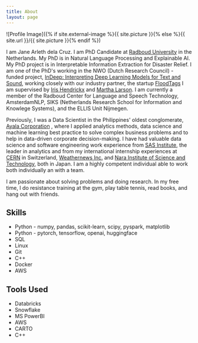 ```yaml
---
title: About
layout: page
---
```

![Profile Image]({% if site.external-image %}{{ site.picture }}{% else %}{{ site.url }}/{{ site.picture }}{% endif %})

I am Jane Arleth dela Cruz. I am PhD Candidate at [Radboud University](ru.nl) in the Netherlands. My PhD is in 
Natural Language Processing and Explainable AI. 
My PhD project is in Interpretable Information Extraction for Disaster Relief.
I am one of the PhD's working in the NWO (Dutch Research Council) - funded project, [InDeep: Interpreting Deep Learning Models for Text and Sound](https://projects.illc.uva.nl/indeep/events/journal-club/), working closely with our industry partner, the startup [FloodTags](https://www.floodtags.com/)
I am supervised by [Iris Hendrickx](https://i-hx.nl/) and [Martha Larson](https://www.ru.nl/en/people/larson-m).
I am currently a member of the Radboud Center for Language and Speech Technology, AmsterdamNLP, SIKS (Netherlands Research School for Information and Knowlege Systems), and the ELLIS Unit Nijmegen.
	
 Previously, I was a Data Scientist in the Philippines' oldest conglomerate, 
[Ayala Corporation](https://ayala.com/) , where I applied analytics methods, data science and machine learning best practice
to solve complex business problems and to help in data-driven corporate decision-making. I have had
valuable data science and software engineering work experience from [SAS Institute](https://www.sas.com/nl_nl/home.html), the leader in analytics and
from my international internship experiences at [CERN](https://home.cern/) in Switzerland, [Weathernews Inc.](https://global.weathernews.com/) and 
[Nara Institute of Science and Technology](https://www.naist.jp/en/), both in Japan. I am a highly competent individual able
to work both individually an with a team.</p>

I am passionate about solving problems and doing research. In my free time, I do resistance training at the gym,
play table tennis, read books, and hang out with friends.</p>

<h2>Skills</h2>

<ul class="skill-list">
	<li>Python - numpy, pandas, scikit-learn, scipy, pyspark, matplotlib</li>
	<li>Python - pytorch, tensorflow, openai, huggingface </li>
	<li>SQL</li>
	<li>Linux</li>
	<li>Git</li>
	<li>C++</li>
	<li>Docker</li>
	<li>AWS</li>
</ul>

<h2>Tools Used</h2>

<ul class="skill-list">
	<li>Databricks</li>
	<li>Snowflake</li>
	<li>MS PowerBI</li>
	<li>AWS</li>
	<li>CARTO</li>
	<li>C++</li>
</ul>


